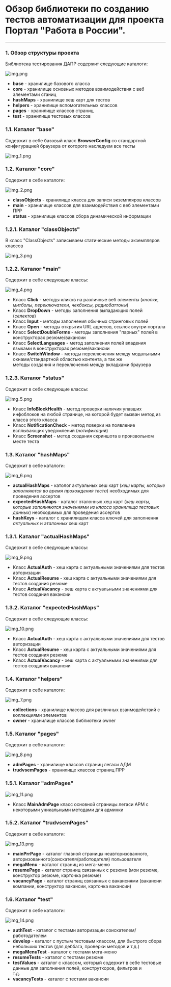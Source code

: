 # Обзор библиотеки по созданию тестов автоматизации для проекта Портал "Работа в России".  

---

### 1. Обзор структуры проекта 
Библиотека тестирования ДАПР содержит следующие каталоги:  

![img.png](readmeResources/img.png)
* **base** - хранилище базового класса
* **core** - хранилище основных методов взаимодействия с веб элементами станиц
* **hashMaps** - хранилище хеш карт для тестов
* **helpers** - хранилище вспомогательных классов 
* **pages** - хранилище классов страниц 
* **test**  - хранилище тестовых классов

### 1.1. Каталог "base"
Содержит в себе базовый класс **BrowserConfig** со стандартной конфигурацией браузера от которого наследуем все тесты

![img_1.png](readmeResources/img_1.png)
### 1.2. Каталог "core"
Содержит в себе каталоги:  

![img_2.png](readmeResources/img_2.png)
* **classObjects** - хранилище класса для записи экземпляров классов
* **main** - хранилище классов для взаимодействия с веб элементами ПРР
* **status** - хранилище классов сбора динамической информации  

### 1.2.1. Каталог "classObjects"  
В класс "ClassObjects" записываем статические методы экземпляров классов

![img_3.png](readmeResources/img_3.png)
### 1.2.2. Каталог "main"  
Содержит в себе следующие классы:

![img_4.png](readmeResources/img_4.png)  
* Класс **Click** - методы кликов на различные веб элементы (_кнопки, митболы, переключатели, чекбоксы, 
радиобаттоны_)
* Класс **DropDown** - методы заполнения выпадающих полей (_селектов_)
* Класс **Input** - методы заполнения обычных стринговых полей
* Класс **Open** - методы открытия URL адресов, ссылок внутри портала
* Класс **SelectDoubleForms** - методы заполнения "парных" полей в конструкторах резюме/вакансии
* Класс **SelectLanguages** - метод заполнения полей владения языками в конструкторах резюме/вакансии
* Класс **SwitchWindow** - методы переключения между модальными окнами/стандартной областью контента, а так же  
методы создания и переключения между вкладками браузера

### 1.2.3. Каталог "status"
Содержит в себе следующие классы:  

![img_5.png](readmeResources/img_5.png)
* Класс **InfoBlockHealth** - метод проверки наличия упавших инфоблоков на любой странице, на которой будет вызван метод 
из класса этого класса  
* Класс **NotificationCheck** - метод поверки на появление всплывающих уведомлений (_нотификаций_)
* Класс **Screenshot** - метод создания скриншота в произвольном месте теста

### 1.3. Каталог "hashMaps"
Содержит в себе каталоги:  

![img_6.png](readmeResources/img_6.png)  
* **actualHashMaps** - католог актуальных хеш карт (_хеш карты, которые заполняются во время прохождения теста_)
необходимых для проведения ассертов
* **expectedHashMaps** - каталог эталонных хеш карт (_хеш карты, которые заполняются значениями из класса 
хранилища тестовых данных_) необходимых для проведения ассертов
* **hashKeys** - каталог с хранилищем класса ключей для заполнения _актуальных_ и _эталонных_ хеш карт  

### 1.3.1. Каталог "actualHashMaps"
Содержит в себе следующие классы:  

![img_9.png](readmeResources/img_9.png)
* Класс **ActualAuth** - хеш карта с актуальными значениями для тестов авторизации
* Класс **ActualResume** - хеш карта с актуальными значениями для тестов создания резюме
* Класс **ActualVacancy** - хеш карта с актуальными значениями для тестов создания вакансии

### 1.3.2. Каталог "expectedHashMaps"
Содержит в себе следующие классы:  

![img_10.png](readmeResources/img_10.png)
* Класс **ActualAuth** - хеш карта с актуальными значениями для тестов авторизации
* Класс **ActualResume** - хеш карта с актуальными значениями для тестов создания резюме
* Класс **ActualVacancy** - хеш карта с актуальными значениями для тестов создания вакансии

### 1.4. Каталог "helpers"  
Содержит в себе каталоги:  

![img_7.png](readmeResources/img_7.png)  
* **collections** - хранилище классов для различных взаимодействий с коллекциями элементов
* **owner** - хранилище классов библиотеки owner 

### 1.5. Каталог "pages"
Содержит в себе каталоги:

![img_8.png](readmeResources/img_8.png)
* **admPages** - хранилище классов страниц легаси АДМ
* **trudvsemPages** - хранилище классов страниц ПРР

### 1.5.1. Каталог "admPages"

![img_11.png](readmeResources/img_11.png)
* Класс **MainAdmPage** класс основной страницы легаси АРМ с некоторыми уникальными методами для админки

### 1.5.2. Каталог "trudvsemPages"
Содержит в себе каталоги:  

![img_13.png](readmeResources/img_13.png)
* **mainPrrPage** - каталог главной страницы неавторизованного, авторизованного(соискателя/работодателя) пользователя
* **megaMenu** - каталог страниц из мега-меню
* **resumePage** - каталог страниц связанных с резюме (мои резюме, конструктор резюме, карточка резюме)
* **vacancyPage** - каталог страниц связанных с вакансиями (вакансии компании, конструктор вакансии, карточка вакансии)  

### 1.6. Каталог "test"  
Содержит в себе каталоги:  

![img_14.png](readmeResources/img_14.png)  
* **authTest** - каталог с тестами авторизации соискателем/работодателем
* **develop** - каталог с пустым тестовым классом, для быстрого сбора небольших тестов (для деббага, проверки методов и т.д.)
* **megaMenuTest** - каталог с тестами мега-меню
* **resumeTests** - каталог с тестами резюме
* **testValues** - каталог с классом, который содержит в себе тестовые данные для заполнения полей, конструткоров, фильтров и  
т.д.
* **vacancyTests** - каталог с тестами вакансии